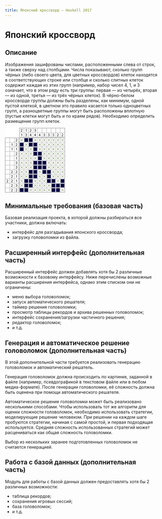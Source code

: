 ```yaml
---
title: Японский кроссворд — Haskell 2017
---
```


Японский кроссворд
==================

Описание
--------

Изображения зашифрованы числами, расположенными слева от строк, а также сверху над столбцами.
Числа показывают, сколько групп чёрных (либо своего цвета, для цветных кроссвордов)
клеток находятся в соответствующих строке или столбце и сколько слитных клеток содержит
каждая из этих групп (например, набор чисел 4, 1, и 3 означает, что в этом ряду есть три группы:
первая — из четырёх, вторая — из одной, третья — из трёх чёрных клеток).
В чёрно-белом кроссворде группы должны быть разделены, как минимум, одной пустой клеткой,
в цветном это правило касается только одноцветных групп, а разноцветные группы могут быть
расположены вплотную (пустые клетки могут быть и по краям рядов).
Необходимо определить размещение групп клеток.

![Пример решённой головоломки.](images/nonogram.png)

Минимальные требования (базовая часть)
--------------------------------------

Базовая реализация проекта, в которой должны разбираться все участники, должна включать:

- интерфейс для разгадывания японского кроссворда;
- загрузку головоломки из файла.

Расширенный интерфейс (дополнительная часть)
--------------------------------------------

Расширенный интерфейс должен добавлять хотя бы 2 различные возможности к базовому интерфейсу.
Ниже перечислены возможные варианты расширения интерфейса, однако этим списком они не ограничены:

- меню выбора головоломок;
- запуск автоматического решателя;
- таймер решения головоломки;
- просмотр таблицы рекордов и архива решенных головоломок;
- интерфейс сохранения/загрузки частичного решения;
- редактор головоломок;
- и т.д.

Генерация и автоматическое решение головоломок (дополнительная часть)
---------------------------------------------------------------------

В этой дополнительной части требуется реализовать генерацию головоломок и автоматический решатель.

Генерация головоломок должна происходить по картинке, заданной в файле
(например, псевдографикой в текстовом файле или в любом медиа-формате).
После генерации головоломки, её сложность должна быть оценена при помощи автоматического решателя.

Автоматическое решение головоломки может быть реализовано несколькими способами. Чтобы использовать тот же алгоритм
для оценки сложности головоломок, необходимо использовать стратегии, моделирующие решение человеком.
При решении на каждом шаге пробуются стратегии, начиная с самой простой, и первая подходящая используется.
Средняя сложность использованных стратегий может расцениваться как общая сложность головоломки.

Выбор из нескольких заранее подготовленных головоломок не считается генерацией.

Работа с базой данных (дополнительная часть)
--------------------------------------------

Модуль для работы с базой данных должен предоставлять хотя бы 2 различных возможности:

- таблица рекордов;
- сохранения игровых сессий;
- база головоломок;
- и т.д.

